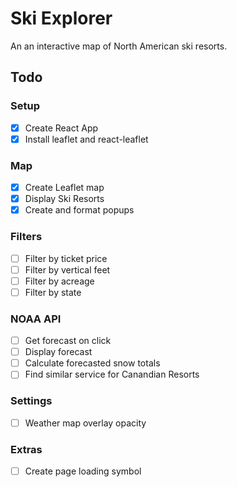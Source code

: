 # Ski Explorer

An an interactive map of North American ski resorts.

## Todo

### Setup
- [x] Create React App
- [x] Install leaflet and react-leaflet

### Map
- [x] Create Leaflet map
- [x] Display Ski Resorts
- [x] Create and format popups

### Filters
- [ ] Filter by ticket price
- [ ] Filter by vertical feet
- [ ] Filter by acreage
- [ ] Filter by state

### NOAA API
- [ ] Get forecast on click
- [ ] Display forecast
- [ ] Calculate forecasted snow totals
- [ ] Find similar service for Canandian Resorts

### Settings
- [ ] Weather map overlay opacity

### Extras
- [ ] Create page loading symbol

